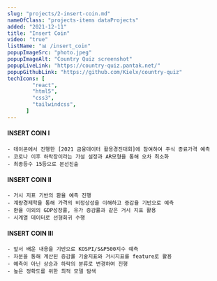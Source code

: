 ```yaml
---
slug: "projects/2-insert-coin.md"
nameOfClass: "projects-items dataProjects"
added: "2021-12-11"
title: "Insert Coin"
video: "true"
listName: "📊 /insert_coin"
popupImageSrc: "photo.jpeg"
popupImageAlt: "Country Quiz screenshot"
popupLiveLink: "https://country-quiz.pantak.net/"
popupGithubLink: "https://github.com/Kielx/country-quiz"
techIcons: [
        "react",
        "html5",
        "css3",
        "tailwindcss",
      ]
---
```


#### INSERT COIN I
    - 데이콘에서 진행한 [2021 금융데이터 활용경진대회]에 참여하여 주식 종료가격 예측 
    - 코로나 이후 하락장이라는 가설 설정과 AR모형을 통해 오차 최소화
    - 최종등수 15등으로 본선진출   
 
#### INSERT COIN II
    - 거시 지표 기반의 환율 예측 진행
    - 계량경제학을 통해 가격의 비정상성을 이해하고 증감율 기반으로 예측
    - 환율 이외의 GDP성장률, 유가 증감률과 같은 거시 지표 활용
    - 시계열 데이터로 선형회귀 수행
    
#### INSERT COIN III
    - 앞서 배운 내용을 기반으로 KOSPI/S&P500지수 예측 
    - 차분을 통해 계산된 증감률 기술지표와 거시지표를 feature로 활용
    - 예측이 아닌 상승과 하락의 분류로 변경하여 진행
    - 높은 정확도를 위한 최적 모델 탐색